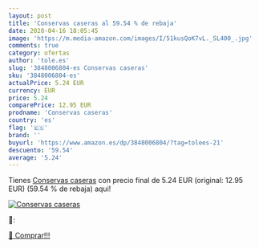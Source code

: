 ```yaml
---
layout: post
title: 'Conservas caseras al 59.54 % de rebaja'
date: 2020-04-16 18:05:45
image: 'https://m.media-amazon.com/images/I/51kusQoK7vL._SL400_.jpg'
comments: true
category: ofertas
author: 'tole.es'
slug: '3848006804-es Conservas caseras'
sku: '3848006804-es'
actualPrice: 5.24 EUR
currency: EUR
price: 5.24
comparePrice: 12.95 EUR
prodname: 'Conservas caseras'
country: 'es'
flag: '🇪🇸'
brand: ''
buyurl: 'https://www.amazon.es/dp/3848006804/?tag=tolees-21'
descuento: '59.54'
average: '5.24'
---
```


Tienes [Conservas caseras](https://www.amazon.es/dp/3848006804/?tag=tolees-21) con precio final de  5.24 EUR (original: 12.95 EUR) (59.54 %  de rebaja) aqui!

[![Conservas caseras](https://m.media-amazon.com/images/I/51kusQoK7vL._SL400_.jpg)](https://www.amazon.es/dp/3848006804/?tag=tolees-21)

🔎:


[🛒 Comprar!!!](https://www.amazon.es/dp/3848006804/?tag=tolees-21)

